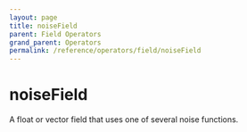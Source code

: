 ```yaml
---
layout: page
title: noiseField
parent: Field Operators
grand_parent: Operators
permalink: /reference/operators/field/noiseField
---
```


# noiseField



A float or vector field that uses one of several noise functions.
